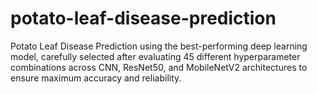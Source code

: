 # potato-leaf-disease-prediction
Potato Leaf Disease Prediction using the best-performing deep learning model, carefully selected after evaluating 45 different hyperparameter combinations across CNN, ResNet50, and MobileNetV2 architectures to ensure maximum accuracy and reliability.
